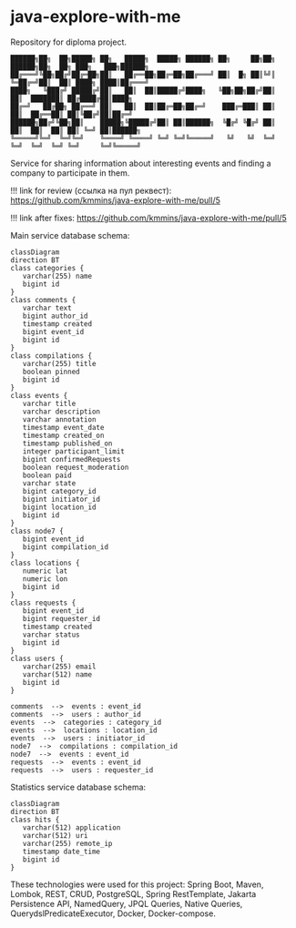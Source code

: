 # java-explore-with-me
Repository for diploma project.

    ██████╗██╗  ██╗█████╗ ██╗   █████╗  █████╗ ██████╗ ██╗     ██╗██╗ ██████╗██╗  ██╗ ███╗   ███╗██████╗
    ██╔═══╝╚██╗██╔╝██╔═██╗██║   ██╔══██╗██╔═██╗██╔═══╝ ██║  █╗ ██║╚╝║ ╚═██╔═╝██║  ██║ ████╗ ████║██╔═══╝
    ████╗   ╚███╔╝ █████╔╝██║   ██║  ██║█████╔╝████╗   ╚██╗██╗██╔╝██║   ██║  ███████║ ██╔████╔██║████╗
    ██╔═╝   ██╔██╗ ██╔══╝ ██║   ██║  ██║██╔═██╗██╔═╝    ███╔═███║ ██║   ██║  ██╔══██║ ██║╚██╔╝██║██╔═╝
    ██████╗██╔╝╚██╗██║    █████╗╚█████╔╝██║ ██║██████╗  ╚█╔╝ ╚█╔╝ ██║   ██║  ██║  ██║ ██║ ╚═╝ ██║██████╗
    ╚═════╝╚═╝  ╚═╝╚═╝    ╚════╝ ╚════╝ ╚═╝ ╚═╝╚═════╝   ╚╝   ╚╝  ╚═╝   ╚═╝  ╚═╝  ╚═╝ ╚═╝     ╚═╝╚═════╝

Service for sharing information about interesting events and finding a company to participate in them.

!!! link for review (ссылка на пул реквест):  
https://github.com/kmmins/java-explore-with-me/pull/5

!!! link after fixes:
https://github.com/kmmins/java-explore-with-me/pull/5

Main service database schema:
```mermaid
classDiagram
direction BT
class categories {
   varchar(255) name
   bigint id
}
class comments {
   varchar text
   bigint author_id
   timestamp created
   bigint event_id
   bigint id
}
class compilations {
   varchar(255) title
   boolean pinned
   bigint id
}
class events {
   varchar title
   varchar description
   varchar annotation
   timestamp event_date
   timestamp created_on
   timestamp published_on
   integer participant_limit
   bigint confirmedRequests
   boolean request_moderation
   boolean paid
   varchar state
   bigint category_id
   bigint initiator_id
   bigint location_id
   bigint id
}
class node7 {
   bigint event_id
   bigint compilation_id
}
class locations {
   numeric lat
   numeric lon
   bigint id
}
class requests {
   bigint event_id
   bigint requester_id
   timestamp created
   varchar status
   bigint id
}
class users {
   varchar(255) email
   varchar(512) name
   bigint id
}

comments  -->  events : event_id
comments  -->  users : author_id
events  -->  categories : category_id
events  -->  locations : location_id
events  -->  users : initiator_id
node7  -->  compilations : compilation_id
node7  -->  events : event_id
requests  -->  events : event_id
requests  -->  users : requester_id
```

Statistics service database schema:
```mermaid
classDiagram
direction BT
class hits {
   varchar(512) application
   varchar(512) uri
   varchar(255) remote_ip
   timestamp date_time
   bigint id
}
```

These technologies were used for this project: Spring Boot, Maven, Lombok, REST, CRUD, PostgreSQL, Spring RestTemplate, Jakarta Persistence API, NamedQuery, JPQL Queries, Native Queries, QuerydslPredicateExecutor, Docker, Docker-compose.